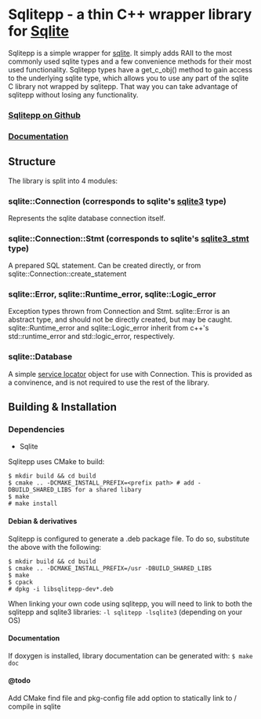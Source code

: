 # Sqlitepp - a thin C++ wrapper library for [Sqlite](https://www.sqlite.org/)

Sqlitepp is a simple wrapper for [sqlite](https://www.sqlite.org). It simply
adds RAII to the most commonly used sqlite types and a few convenience methods
for their most used functionality. Sqlitepp types have a get_c_obj() method to
gain access to the underlying sqlite type, which allows you to use any part of
the sqlite C library not wrapped by sqlitepp. That way you can take advantage of
sqlitepp without losing any functionality.

### [Sqlitepp on Github](https://github.com/mattvchandler/sqlitepp)

### [Documentation](https://mattvchandler.github.io/sqlitepp/index.html)

## Structure

The library is split into 4 modules:

### sqlite::Connection (corresponds to sqlite's [sqlite3](https://www.sqlite.org/c3ref/sqlite3.html) type)

Represents the sqlite database connection itself.

### sqlite::Connection::Stmt (corresponds to sqlite's [sqlite3_stmt](https://www.sqlite.org/c3ref/stmt.html) type)

A prepared SQL statement. Can be created directly, or from
sqlite::Connection::create_statement

### sqlite::Error, sqlite::Runtime_error, sqlite::Logic_error

Exception types thrown from Connection and Stmt. sqlite::Error is an abstract
type, and should not be directly created, but may be caught.
sqlite::Runtime_error and sqlite::Logic_error inherit from c++'s
std::runtime_error and std::logic_error, respectively.

### sqlite::Database

A simple [service locator](https://en.wikipedia.org/wiki/Service_locator_pattern)
object for use with Connection. This is provided as a convinence, and is not
required to use the rest of the library.

## Building & Installation

### Dependencies

* Sqlite

Sqlitepp uses CMake to build:

    $ mkdir build && cd build
    $ cmake .. -DCMAKE_INSTALL_PREFIX=<prefix path> # add -DBUILD_SHARED_LIBS for a shared libary
    $ make
    # make install

#### Debian & derivatives
Sqlitepp is configured to generate a .deb package file. To do so, substitute the
above with the following:

    $ mkdir build && cd build
    $ cmake .. -DCMAKE_INSTALL_PREFIX=/usr -DBUILD_SHARED_LIBS
    $ make
    $ cpack
    # dpkg -i libsqlitepp-dev*.deb

When linking your own code using sqlitepp, you will need to link to both the
sqlitepp and sqlite3 libraries: `-l sqlitepp -lsqlite3` (depending on your OS)

#### Documentation
If doxygen is installed, library documentation can be generated with: `$ make doc`

#### @todo
Add CMake find file and pkg-config file
add option to statically link to / compile in sqlite
